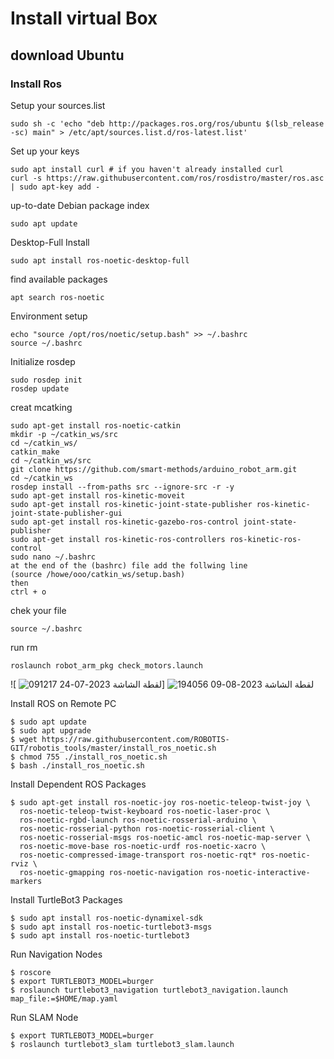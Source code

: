 # Install virtual Box
## download Ubuntu
### Install Ros
Setup your sources.list
```
sudo sh -c 'echo "deb http://packages.ros.org/ros/ubuntu $(lsb_release -sc) main" > /etc/apt/sources.list.d/ros-latest.list'
```
Set up your keys
```
sudo apt install curl # if you haven't already installed curl
curl -s https://raw.githubusercontent.com/ros/rosdistro/master/ros.asc | sudo apt-key add -
```
 up-to-date  Debian package index
 ```
 sudo apt update
```
Desktop-Full Install
```
sudo apt install ros-noetic-desktop-full
```
find available packages
```
apt search ros-noetic
```
Environment setup
```
echo "source /opt/ros/noetic/setup.bash" >> ~/.bashrc
source ~/.bashrc
```
Initialize rosdep
```
sudo rosdep init
rosdep update
```
creat mcatking 
```
sudo apt-get install ros-noetic-catkin
mkdir -p ~/catkin_ws/src
cd ~/catkin_ws/
catkin_make
cd ~/catkin_ws/src
git clone https://github.com/smart-methods/arduino_robot_arm.git 
cd ~/catkin_ws
rosdep install --from-paths src --ignore-src -r -y
sudo apt-get install ros-kinetic-moveit
sudo apt-get install ros-kinetic-joint-state-publisher ros-kinetic-joint-state-publisher-gui
sudo apt-get install ros-kinetic-gazebo-ros-control joint-state-publisher
sudo apt-get install ros-kinetic-ros-controllers ros-kinetic-ros-control
sudo nano ~/.bashrc
at the end of the (bashrc) file add the follwing line
(source /howe/ooo/catkin_ws/setup.bash)
then 
ctrl + o
```
chek your file
```
source ~/.bashrc
```
run rm 
```
roslaunch robot_arm_pkg check_motors.launch
```
![
![لقطة الشاشة 2023-07-24 091217](https://github.com/Argwoan/robat/assets/138804055/a0309c7b-45d5-4874-933d-e8b9e6e108d5)]
![لقطة الشاشة 2023-08-09 194056](https://github.com/Argwoan/robat/assets/138804055/989e95a2-1697-4696-9050-81e60dac5d1e)


Install ROS on Remote PC
```
$ sudo apt update
$ sudo apt upgrade
$ wget https://raw.githubusercontent.com/ROBOTIS-GIT/robotis_tools/master/install_ros_noetic.sh
$ chmod 755 ./install_ros_noetic.sh 
$ bash ./install_ros_noetic.sh
```
Install Dependent ROS Packages
```
$ sudo apt-get install ros-noetic-joy ros-noetic-teleop-twist-joy \
  ros-noetic-teleop-twist-keyboard ros-noetic-laser-proc \
  ros-noetic-rgbd-launch ros-noetic-rosserial-arduino \
  ros-noetic-rosserial-python ros-noetic-rosserial-client \
  ros-noetic-rosserial-msgs ros-noetic-amcl ros-noetic-map-server \
  ros-noetic-move-base ros-noetic-urdf ros-noetic-xacro \
  ros-noetic-compressed-image-transport ros-noetic-rqt* ros-noetic-rviz \
  ros-noetic-gmapping ros-noetic-navigation ros-noetic-interactive-markers
```
Install TurtleBot3 Packages
```
$ sudo apt install ros-noetic-dynamixel-sdk
$ sudo apt install ros-noetic-turtlebot3-msgs
$ sudo apt install ros-noetic-turtlebot3
```
Run Navigation Nodes
```
$ roscore
$ export TURTLEBOT3_MODEL=burger
$ roslaunch turtlebot3_navigation turtlebot3_navigation.launch map_file:=$HOME/map.yaml
```
Run SLAM Node
```
$ export TURTLEBOT3_MODEL=burger
$ roslaunch turtlebot3_slam turtlebot3_slam.launch
```
